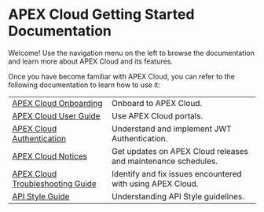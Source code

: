 # APEX Cloud Getting Started Documentation

Welcome! Use the navigation menu on the left to browse the documentation and learn more about APEX Cloud and its features.

Once you have become familiar with APEX Cloud, you can refer to the following documentation to learn how to use it:

|    |    | 
| -- | -- |
| [APEX Cloud Onboarding](https://docs.developer.tech.gov.sg/docs/apex-cloud-onboarding) | Onboard to APEX Cloud. |
| [APEX Cloud User Guide](https://docs.developer.tech.gov.sg/docs/apex-cloud-user-guide) | Use APEX Cloud portals. |
| [APEX Cloud Authentication](https://docs.developer.tech.gov.sg/docs/apex-cloud-authentication) | Understand and implement JWT Authentication. |
| [APEX Cloud Notices](https://docs.developer.tech.gov.sg/docs/apex-cloud-notices) | Get updates on APEX Cloud releases and maintenance schedules. |
| [APEX Cloud Troubleshooting Guide](https://docs.developer.tech.gov.sg/docs/apex-cloud-troubleshooting-guide) | Identify and fix issues encountered with using APEX Cloud. |
| [API Style Guide](https://docs.developer.tech.gov.sg/docs/api-style-guide/) | Understanding API Style guidelines. |


